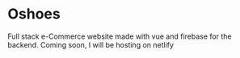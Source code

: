# Oshoes
 Full stack e-Commerce website made with vue and firebase for the backend. Coming soon, I will be hosting on netlify
